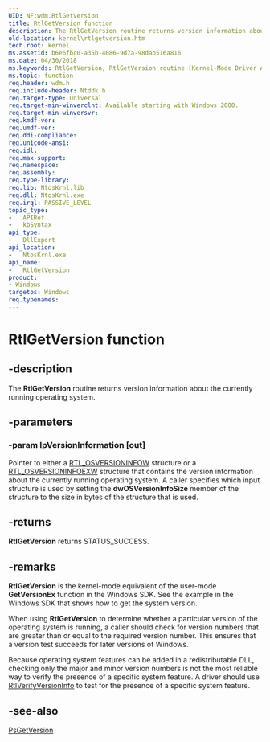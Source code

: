 ```yaml
---
UID: NF:wdm.RtlGetVersion
title: RtlGetVersion function
description: The RtlGetVersion routine returns version information about the currently running operating system.
old-location: kernel\rtlgetversion.htm
tech.root: kernel
ms.assetid: b6e6fbc0-a35b-4086-9d7a-98dab516a816
ms.date: 04/30/2018
ms.keywords: RtlGetVersion, RtlGetVersion routine [Kernel-Mode Driver Architecture], k109_7e44c42c-d5c6-4727-b529-7e55b308fddd.xml, kernel.rtlgetversion, wdm/RtlGetVersion
ms.topic: function
req.header: wdm.h
req.include-header: Ntddk.h
req.target-type: Universal
req.target-min-winverclnt: Available starting with Windows 2000.
req.target-min-winversvr: 
req.kmdf-ver: 
req.umdf-ver: 
req.ddi-compliance: 
req.unicode-ansi: 
req.idl: 
req.max-support: 
req.namespace: 
req.assembly: 
req.type-library: 
req.lib: NtosKrnl.lib
req.dll: NtosKrnl.exe
req.irql: PASSIVE_LEVEL
topic_type:
-	APIRef
-	kbSyntax
api_type:
-	DllExport
api_location:
-	NtosKrnl.exe
api_name:
-	RtlGetVersion
product:
- Windows
targetos: Windows
req.typenames: 
---
```


# RtlGetVersion function


## -description


The <b>RtlGetVersion</b> routine returns version information about the currently running operating system.


## -parameters




### -param lpVersionInformation [out]

Pointer to either a <a href="https://msdn.microsoft.com/library/windows/hardware/ff563624">RTL_OSVERSIONINFOW</a> structure or a <a href="https://msdn.microsoft.com/library/windows/hardware/ff563620">RTL_OSVERSIONINFOEXW</a> structure that contains the version information about the currently running operating system. A caller specifies which input structure is used by setting the <b>dwOSVersionInfoSize</b> member of the structure to the size in bytes of the structure that is used. 


## -returns



<b>RtlGetVersion</b> returns STATUS_SUCCESS.




## -remarks



<b>RtlGetVersion</b> is the kernel-mode equivalent of the user-mode <b>GetVersionEx</b> function in the Windows SDK. See the example in the Windows SDK that shows how to get the system version.

When using <b>RtlGetVersion</b> to determine whether a particular version of the operating system is running, a caller should check for version numbers that are greater than or equal to the required version number. This ensures that a version test succeeds for later versions of Windows.

Because operating system features can be added in a redistributable DLL, checking only the major and minor version numbers is not the most reliable way to verify the presence of a specific system feature. A driver should use <a href="https://msdn.microsoft.com/library/windows/hardware/ff563026">RtlVerifyVersionInfo</a> to test for the presence of a specific system feature. 




## -see-also




<a href="https://msdn.microsoft.com/library/windows/hardware/ff559941">PsGetVersion</a>
 

 

